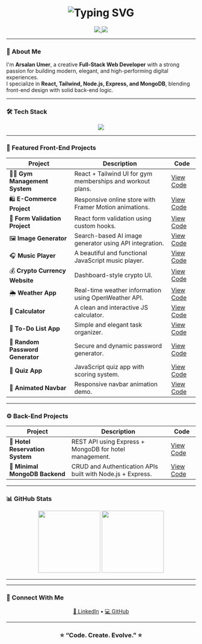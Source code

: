 <!-- 🌟 Animated Professional GitHub Profile - By Arsalan Umer -->

<h1 align="center">
  <img src="https://readme-typing-svg.herokuapp.com?font=Fira+Code&weight=600&size=28&duration=3000&pause=1000&color=00C2FF&center=true&vCenter=true&width=500&lines=Hey%2C+I'm+Arsalan+Umer!;Full+Stack+Developer+%F0%9F%92%BB;Front+End+%26+Back+End+Enthusiast;Always+learning+something+new!+🚀" alt="Typing SVG" />
</h1>

<p align="center">
  <a href="https://github.com/Arsalan55964" target="_blank">
    <img src="https://img.shields.io/badge/GitHub-181717?style=for-the-badge&logo=github&logoColor=white"/>
  </a>
  <a href="https://www.linkedin.com/in/arsalan-omar-0a7aaa323/" target="_blank">
    <img src="https://img.shields.io/badge/LinkedIn-0A66C2?style=for-the-badge&logo=linkedin&logoColor=white"/>
  </a>
</p>

---

### 🧠 About Me  
I'm **Arsalan Umer**, a creative **Full-Stack Web Developer** with a strong passion for building modern, elegant, and high-performing digital experiences.  
I specialize in **React, Tailwind, Node.js, Express, and MongoDB**, blending front-end design with solid back-end logic.

---

### 🛠️ Tech Stack  
<p align="center">
  <img src="https://skillicons.dev/icons?i=html,css,bootstrap,tailwind,js,react,nodejs,express,mongodb,git,github,vscode&theme=dark" />
</p>

---

### 💼 Featured Front-End Projects  

| Project | Description | Code |
|----------|--------------|------|
| 🏋️‍♂️ **Gym Management System** | React + Tailwind UI for gym memberships and workout plans. | [View Code](https://github.com/Code-Rivals/Gym-mangement) |
| 🛍️ **E-Commerce Project** | Responsive online store with Framer Motion animations. | [View Code](https://github.com/Arsalan55964/e-commerce-project) |
| 🧾 **Form Validation Project** | React form validation using custom hooks. | [View Code](https://github.com/Arsalan55964/FORM-VALIDATION-PROJECT) |
| 🖼️ **Image Generator** | Search-based AI image generator using API integration. | [View Code](https://github.com/Arsalan55964/IMAGE-SEARCH-ENGINE) |
| 🎧 **Music Player** | A beautiful and functional JavaScript music player. | [View Code](https://github.com/Arsalan55964/MUSIC-PLAYER) |
| 💰 **Crypto Currency Website** | Dashboard-style crypto UI. | [View Code](https://github.com/Arsalan55964/CRYPTO-CURRENCY-WEBSIDE) |
| 🌦️ **Weather App** | Real-time weather information using OpenWeather API. | [View Code](https://github.com/Arsalan55964/weather-app) |
| 🧮 **Calculator** | A clean and interactive JS calculator. | [View Code](https://github.com/Arsalan55964/js-calculator) |
| 📝 **To-Do List App** | Simple and elegant task organizer. | [View Code](https://github.com/Arsalan55964/TO-DO-LIST-APP) |
| 🔐 **Random Password Generator** | Secure and dynamic password generator. | [View Code](https://github.com/Arsalan55964/RANDOM-PASSWORD) |
| 🎫 **Quiz App** | JavaScript quiz app with scoring system. | [View Code](https://github.com/Arsalan55964/QUIZ-APP) |
| 🎨 **Animated Navbar** | Responsive navbar animation demo. | [View Code](https://github.com/Arsalan55964/animated-nav-baar) |

---

### ⚙️ Back-End Projects  

| Project | Description | Code |
|----------|--------------|------|
| 🏨 **Hotel Reservation System** | REST API using Express + MongoDB for hotel management. | [View Code](https://github.com/Arsalan55964) |
| 🧩 **Minimal MongoDB Backend** | CRUD and Authentication APIs built with Node.js + Express. | [View Code](https://github.com/Arsalan55964) |

---

### 📊 GitHub Stats  

<p align="center">
  <img src="https://github-readme-stats.vercel.app/api?username=Arsalan55964&show_icons=true&theme=tokyonight" height="165" />
  <img src="https://github-readme-streak-stats.herokuapp.com/?user=Arsalan55964&theme=tokyonight" height="165" />
</p>

---



---

### 💬 Connect With Me  
<p align="center">
  <a href="https://www.linkedin.com/in/arsalan-omar-0a7aaa323/" target="_blank">💼 LinkedIn</a> • 
  <a href="https://github.com/Arsalan55964" target="_blank">💻 GitHub</a>
</p>

---

<h3 align="center">⭐ “Code. Create. Evolve.” ⭐</h3>
